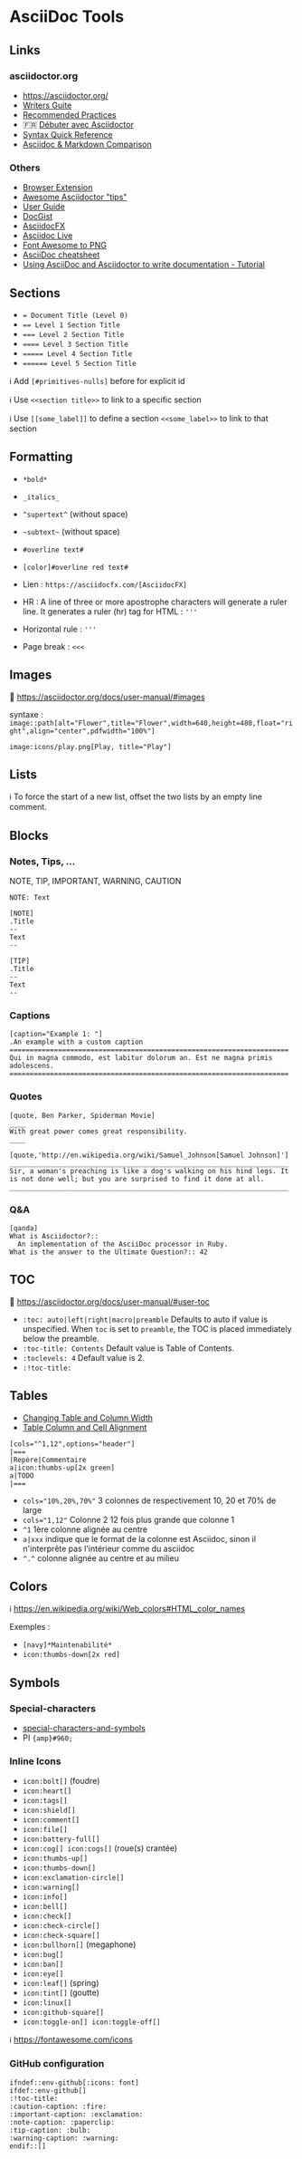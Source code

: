 # AsciiDoc Tools

## Links

### asciidoctor.org

* <https://asciidoctor.org/>
* [Writers Guite](https://asciidoctor.org/docs/asciidoc-writers-guide/)
* [Recommended Practices](https://asciidoctor.org/docs/asciidoc-recommended-practices/)
* :fr: [Débuter avec Asciidoctor](https://asciidoctor.org/news/2016/04/05/debuter-avec-asciidoctor/)
* [Syntax Quick Reference](https://asciidoctor.org/docs/asciidoc-syntax-quick-reference/)
* [Asciidoc & Markdown Comparison](https://asciidoctor.org/docs/user-manual/#comparison-by-example)

### Others

* [Browser Extension](https://github.com/asciidoctor/asciidoctor-browser-extension)
* [Awesome Asciidoctor "tips"](http://mrhaki.blogspot.com/2017/10/awesome-asciidoctor-prevent.html)
* [User Guide](http://www.methods.co.nz/asciidoc/userguide.html)
* [DocGist](http://gist.asciidoctor.org/)
* [AsciidocFX](https://github.com/asciidocfx/AsciidocFX)
* [Asciidoc Live](https://asciidoclive.com/edit/scratch/1)
* [Font Awesome to PNG](http://fa2png.io/r/font-awesome/)
* [AsciiDoc cheatsheet](https://powerman.name/doc/asciidoc)
* [Using AsciiDoc and Asciidoctor to write documentation - Tutorial](http://www.vogella.com/tutorials/AsciiDoc/article.html)

## Sections

* `= Document Title (Level 0)`
* `== Level 1 Section Title`
* `=== Level 2 Section Title`
* `==== Level 3 Section Title`
* `===== Level 4 Section Title`
* `====== Level 5 Section Title`

:information_source: Add `[#primitives-nulls]` before for explicit id

:information_source: Use `<<section title>>` to link to a specific section

:information_source: Use `[[some_label]]` to define a section  `<<some_label>>` to link to that section

## Formatting

* `*bold*`
* `_italics_`
* `^supertext^` (without space)
* `~subtext~` (without space)
* `#overline text#`
* `[color]#overline red text#`
* Lien : `https://asciidocfx.com/[AsciidocFX]`
* HR : A line of three or more apostrophe characters will generate a ruler line. It generates a ruler (hr) tag for HTML : `'''`

* Horizontal rule : `'''`
* Page break : `<<<`

## Images

:link: <https://asciidoctor.org/docs/user-manual/#images>

syntaxe : `image::path[alt="Flower",title="Flower",width=640,height=480,float="right",align="center",pdfwidth="100%"]`

```adoc
image:icons/play.png[Play, title="Play"]
```

## Lists

:information_source: To force the start of a new list, offset the two lists by an empty line comment.

## Blocks

### Notes, Tips, ...

NOTE, TIP, IMPORTANT, WARNING, CAUTION

```adoc
NOTE: Text
```

```adoc
[NOTE]
.Title
--
Text
--
```

```adoc
[TIP]
.Title
--
Text
--
```

### Captions

```adoc
[caption="Example 1: "]
.An example with a custom caption
=====================================================================
Qui in magna commodo, est labitur dolorum an. Est ne magna primis
adolescens.
=====================================================================
```

### Quotes

```adoc
[quote, Ben Parker, Spiderman Movie]
____
With great power comes great responsibility.
____
```

```adoc
[quote,'http://en.wikipedia.org/wiki/Samuel_Johnson[Samuel Johnson]']
_____________________________________________________________________
Sir, a woman's preaching is like a dog's walking on his hind legs. It
is not done well; but you are surprised to find it done at all.
_____________________________________________________________________
```

### Q&A

```adoc
[qanda]
What is Asciidoctor?::
  An implementation of the AsciiDoc processor in Ruby.
What is the answer to the Ultimate Question?:: 42
```

## TOC

:link: <https://asciidoctor.org/docs/user-manual/#user-toc>

* `:toc: auto|left|right|macro|preamble` Defaults to auto if value is unspecified. When `toc` is set to `preamble`, the TOC is placed immediately below the preamble.
* `:toc-title: Contents` Default value is Table of Contents.
* `:toclevels: 4` Default value is 2.
* `:!toc-title:`

## Tables

* [Changing Table and Column Width](http://mrhaki.blogspot.com/2014/11/awesome-asciidoctor-changing-table-and.html)
* [Table Column and Cell Alignment](http://mrhaki.blogspot.com/2014/11/awesome-asciidoctor-table-column-and.html)

```adoc
[cols="^1,12",options="header"]
|===
|Repère|Commentaire
a|icon:thumbs-up[2x green]
a|TODO
|===
```

* `cols="10%,20%,70%"` 3 colonnes de respectivement 10, 20 et 70% de large
* `cols="1,12"` Colonne 2 12 fois plus grande que colonne 1
* `^1` 1ère colonne alignée au centre
* `a|xxx` indique que le format de la colonne est Asciidoc, sinon il n'interprête pas l'intérieur comme du asciidoc
* `^.^` colonne alignée au centre et au milieu

## Colors

:information_source: <https://en.wikipedia.org/wiki/Web_colors#HTML_color_names>

Exemples :

* `[navy]*Maintenabilité*`
* `icon:thumbs-down[2x red]`

## Symbols

### Special-characters

* [special-characters-and-symbols](https://docs.antora.org/antora/1.0/asciidoc/special-characters-and-symbols/)
* PI `{amp}#960;`

### Inline Icons

* `icon:bolt[]` (foudre)
* `icon:heart[]`
* `icon:tags[]`
* `icon:shield[]`
* `icon:comment[]`
* `icon:file[]`
* `icon:battery-full[]`
* `icon:cog[] icon:cogs[]` (roue(s) crantée)
* `icon:thumbs-up[]`
* `icon:thumbs-down[]`
* `icon:exclamation-circle[]`
* `icon:warning[]`
* `icon:info[]`
* `icon:bell[]`
* `icon:check[]`
* `icon:check-circle[]`
* `icon:check-square[]`
* `icon:bullhorn[]` (megaphone)
* `icon:bug[]`
* `icon:ban[]`
* `icon:eye[]`
* `icon:leaf[]` (spring)
* `icon:tint[]` (goutte)
* `icon:linux[]`
* `icon:github-square[]`
* `icon:toggle-on[] icon:toggle-off[]`

:information_source: <https://fontawesome.com/icons>

### GitHub configuration 

```asciidoc
ifndef::env-github[:icons: font]
ifdef::env-github[]
:!toc-title:
:caution-caption: :fire:
:important-caption: :exclamation:
:note-caption: :paperclip:
:tip-caption: :bulb:
:warning-caption: :warning:
endif::[]
```
